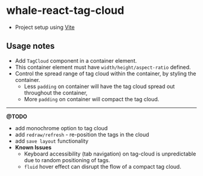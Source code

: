 # whale-react-tag-cloud

- Project setup using [Vite](https://vitejs.dev/)

## Usage notes
- Add `TagCloud` component in a container element.
- This container element must have `width/height/aspect-ratio` defined.
- Control the spread range of tag cloud within the container, by styling the container.
  - Less `padding` on container will have the tag cloud spread out throughout the container,
  - More `padding` on container will compact the tag cloud.

---

**@TODO**
- add monochrome option to tag cloud
- add `redraw/refresh` - re-position the tags in the cloud
- add `save layout` functionality
- **Known Issues**
  - Keyboard accessibility (tab navigation) on tag-cloud is unpredictable due to random positioning of tags.
  - `fluid` hover effect can disrupt the flow of a compact tag cloud.
